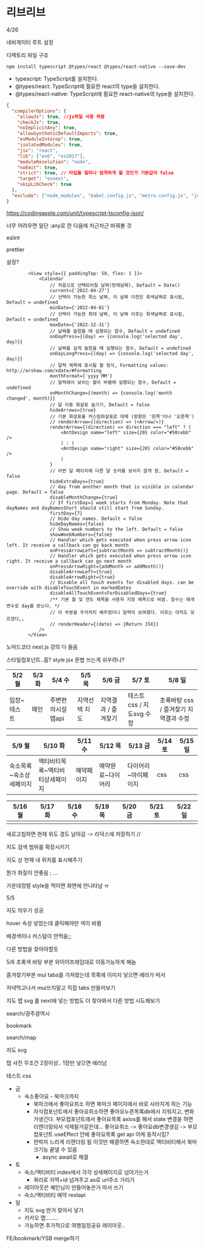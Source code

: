 # 리브리브

4/26

네비게이터 루트 설정

디렉토리 파일 구조

```
npm install typescript @types/react @types/react-native --save-dev
```

- typescript: TypeScript를 설치한다.
- @types/react: TypeScript에 필요한 react의 type을 설치한다.
- @types/react-native: TypeScript에 필요한 react-native의 type을 설치한다.

```json
{
  "compilerOptions": {
    "allowJs": true, //js파일 사용 허용
    "checkJs": true,
    "noImplicitAny": true,
    "allowSyntheticDefaultImports": true,
    "esModuleInterop": true,
    "isolatedModules": true,
    "jsx": "react",
    "lib": ["es6", "es2017"],
    "moduleResolution": "node",
    "noEmit": true,
    "strict": true, // 타입을 얼마나 엄격하게 할 것인가 기본값이 false
    "target": "esnext",
    "skipLibCheck": true
  },
  "exclude": ["node_modules", "babel.config.js", "metro.config.js", "jest.config.js"] // 컴파일하지 않을 파일
}
```

https://codingapple.com/unit/typescript-tsconfig-json/

너무 어려우면 일단 :any로 한 다음에 차근차근 바꿔볼 것

eslint

prettier

설정?

```
        <View style={{ paddingTop: 50, flex: 1 }}>
            <Calendar
                // 처음으로 선택되어질 날짜(현재날짜), Default = Date()
                current={'2022-04-27'}
                // 선택이 가능한 최소 날짜, 이 날짜 이전은 회색날짜로 표시됨, Default = undefined
                minDate={'2022-04-01'}
                // 선택이 가능한 최대 날짜, 이 날짜 이후는 회색날짜로 표시됨, Default = undefined
                maxDate={'2022-12-31'}
                // 날짜를 눌렀을 때 실행되는 함수, Default = undefined
                onDayPress={(day) => {console.log('selected day', day)}}
                // 날짜를 길게 눌렀을 때 실행되는 함수, Default = undefined
                onDayLongPress={(day) => {console.log('selected day', day)}}
                // 달력 제목에 표시될 월 형식, Formatting values: http://arshaw.com/xdate/#Formatting
                monthFormat={'yyyy MM'}
                // 달력에서 보이는 월이 바뀔때 실행되는 함수, Default = undefined
                onMonthChange={(month) => {console.log('month changed', month)}}
                // 달 이동 화살표 숨기기, Default = false
                hideArrows={true}
                // 기본 화살표를 커스텀화살표로 대체 (방향은 '왼쪽'이나 '오른쪽')
                // renderArrow={(direction) => (<Arrow/>)}
                renderArrow={(direction) => direction === "left" ? (
                    <AntDesign name="left" size={20} color="#50cebb" />
                    ) : (
                    <AntDesign name="right" size={20} color="#50cebb" />
                    )
                } 
                // 이번 달 페이지에 다른 달 숫자를 보이지 않게 함, Default = false
                hideExtraDays={true}
                // day from another month that is visible in calendar page. Default = false
                disableMonthChange={true}
                // If firstDay=1 week starts from Monday. Note that dayNames and dayNamesShort should still start from Sunday.
                firstDay={7}
                // Hide day names. Default = false
                hideDayNames={false}
                // Show week numbers to the left. Default = false
                showWeekNumbers={false}
                // Handler which gets executed when press arrow icon left. It receive a callback can go back month
                onPressArrowLeft={subtractMonth => subtractMonth()}
                // Handler which gets executed when press arrow icon right. It receive a callback can go next month
                onPressArrowRight={addMonth => addMonth()}
                disableArrowLeft={true}
                disableArrowRight={true}
                // Disable all touch events for disabled days. can be override with disableTouchEvent in markedDates
                disableAllTouchEventsForDisabledDays={true}
                /** 기본 월 및 연도 제목을 사용자 지정 제목으로 바꿈. 함수는 매개변수로 day를 받는다. */
                // 이 부분을 주석처리 해주었더니 달력이 보여졌다. 이유는 아직도 모르겠다,,
                // renderHeader={(date) => {Return JSX}}
            />
        </View>
```



노마드코더 next.js 강의 다 들음

스타일컴포넌트..흠? style jsx 문법 쓰는게 쉬우려나?



| 5/2 월      | 5/3 화 | 5/4 수             | 5/5 목        | 5/6 금              | 5/7 토                   | 5/8 일                                |
| ----------- | ------ | ------------------ | ------------- | ------------------- | ------------------------ | ------------------------------------- |
| 입장~테스트 | 메인   | 주변편의시설 맵api | 지역선택 지도 | 지역결과 / 즐겨찾기 | 테스트css / 지도svg 수정 | 초록바탕 css / 즐겨찾기 지역결과 수정 |

| 5/9 월                  | 5/10 화                         | 5/11 수    | 5/12 목           | 5/13 금             | 5/14 토 | 5/15 일 |
| ----------------------- | ------------------------------- | ---------- | ----------------- | ------------------- | ------- | ------- |
| 숙소목록~숙소상세페이지 | 액티비티목록~액티비티상세페이지 | 예약페이지 | 예약완료~다이어리 | 다이어리~마이페이지 | css     | css     |

| 5/16 월 | 5/17 화 | 5/18 수 | 5/19 목 | 5/20 금 | 5/21 토 | 5/22 일 |
| ------- | ------- | ------- | ------- | ------- | ------- | ------- |
|         |         |         |         |         |         |         |



새로고침하면 현재 위도 경도 날아감 -> 리덕스에 저장하기 //

지도 검색 범위를 확장시키기

지도 상 현재 내 위치를 표시해주기

뭔가 화질이 안좋음 ; ... 

가운데정렬 style을 먹이면 화면에 안나타남 ㅠ



5/5

지도 띄우기 성공

hover 속성 넣었는데 클릭해야만 색이 바뀜

배경색이나 커스텀이 안먹음;;

다른 방법을 찾아야할듯



5/6 초록색 바탕 부분 와이어프레임대로 이동가능하게 해놈

즐겨찾기부분 mui tabs를 가져왔는데 목록에 이미지 넣으면 에러가 떠서 

저녁먹고나서 mui쓰지말고 직접 tabs 만들어보기

지도 맵 svg 를 next에 넣는 방법도 더 찾아봐서 다른 방법 시도해보기

search/광주광역시

bookmark

search/map



지도 svg

탭 사진 무조건 2장이상.. 1장만 넣으면 에러남

테스트 css



* 금
  * 숙소좋아요 - 북마크까지
    * 북마크에서 좋아요취소 하면 북마크 페이지에서 바로 사라지게 하는 기능
    * 자식컴포넌트에서 좋아요취소하면 좋아요누른목록db에서 지워지고, 변화가생긴다. 부모컴포넌트에서 좋아요목록 axios를 해서 state 변경을 하면 리렌더링되서 삭제될거같은데... 좋아요취소 -> 좋아요db변경생김 -> 부모컴포넌트 useEffect 안에 좋아요목록 get api 어케 동작시킴?
    * 한박자 느리게 리렌더링 됨 이것만 해결하면 숙소한대로 액티비티해서 북마크기능 끝낼 수 있음
      * async await로 해결
* 토
  * 숙소/액티비티 index에서 각각 상세페이지로 넘어가는거
    * 쿼리로 지역+id 넘겨주고 as로 url주소 가리기
  * 레이아웃은 혜인님이 만들어놓은거 따서 쓰기
  * 숙소/액티비티 예약 restapi 
* 일
  * 지도 svg 딴거 찾아서 넣기
  * 카카오 맵........
  * 가능하면 추가적으로 여행일정공유 레이아웃..



FE/bookmark/YSB merge하기

